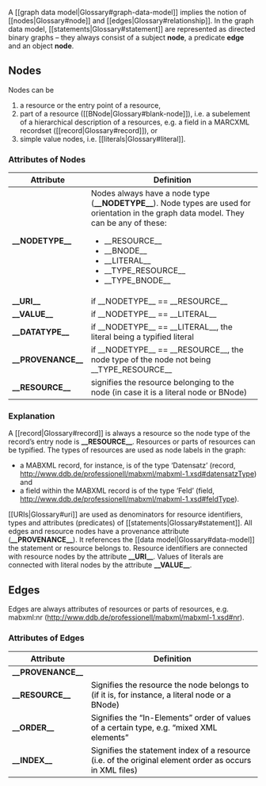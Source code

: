 A [[graph data model|Glossary#graph-data-model]] implies the notion of [[nodes|Glossary#node]] and [[edges|Glossary#relationship]]. In the graph data model, [[statements|Glossary#statement]] are represented as directed binary graphs – they always consist of a subject __node__, a predicate __edge__ and an object __node__.

## Nodes

Nodes can be

1. a resource or the entry point of a resource,
2. part of a resource ([[BNode|Glossary#blank-node]]), i.e. a subelement of a hierarchical description of a resources, e.g. a field in a MARCXML recordset ([[record|Glossary#record]]), or
3. simple value nodes, i.e. [[literals|Glossary#literal]].

### Attributes of Nodes

<table>
<thead>
<tr>
<th> Attribute </th>
<th> Definition </th>
</tr>
</thead>
<tbody>
<tr>
<td><strong>__NODETYPE__</strong></td>
<td>Nodes always have a node type (<strong>__NODETYPE__</strong>). Node types are used for orientation in the graph data model. They can be any of these:</p>
<ul>
<li>__RESOURCE__</li>
<li>__BNODE__</li>
<li>__LITERAL__</li>
<li>__TYPE_RESOURCE__</li>
<li>__TYPE_BNODE__</li>
</ul>
</td>
</tr>
<tr>
<td><strong>__URI__</strong></td>
<td>if __NODETYPE__ == __RESOURCE__</td>
</tr>
<tr>
<td><strong>__VALUE__</strong></td>
<td>if __NODETYPE__ == __LITERAL__</td>
</tr>
<tr>
<td><strong>__DATATYPE__</strong></td>
<td>if __NODETYPE__ == __LITERAL__, the literal being a typified literal</td>
</tr>
<tr>
<td><strong>__PROVENANCE__</strong></td>
<td>if __NODETYPE__ == __RESOURCE__, the node type of the node not being __TYPE_RESOURCE__</td>
</tr>
<tr>
<td><strong>__RESOURCE__</strong></td>
<td>signifies the resource belonging to the node (in case it is a literal node or BNode)</td>
</tr>
</tbody>
</table>


### Explanation

A [[record|Glossary#record]] is always a resource so the node type of the record’s entry node is **\_\_RESOURCE\_\_**. Resources or parts of resources can be typified. The types of resources are used as node labels in the graph:

* a MABXML record, for instance, is of the type ‘Datensatz’ (record, http://www.ddb.de/professionell/mabxml/mabxml-1.xsd#datensatzType) and
* a field within the MABXML record is of the type ‘Feld’ (field, http://www.ddb.de/professionell/mabxml/mabxml-1.xsd#feldType).

[[URIs|Glossary#uri]] are used as denominators for resource identifiers, types and attributes (predicates) of [[statements|Glossary#statement]]. All edges and resource nodes have a provenance attribute (**\_\_PROVENANCE\_\_**). It references the [[data model|Glossary#data-model]] the statement or resource belongs to. Resource identifiers are connected with resource nodes by the attribute **\_\_URI\_\_**. Values of literals are connected with literal nodes by the attribute **\_\_VALUE\_\_**.


## Edges

Edges are always attributes of resources or parts of resources, e.g. mabxml:nr (http://www.ddb.de/professionell/mabxml/mabxml-1.xsd#nr).

### Attributes of Edges

<table>
<thead>
<tr>
<th> Attribute </th>
<th> Definition </th>
</tr>
</thead>
<tbody>
<tr>
<td><strong>__PROVENANCE__</strong></td>
<td></td>
</tr>
<tr>
<td><strong>__RESOURCE__</strong></td>
<td><span style="color: #000000;">Signifies the resource the node belongs to (if it is, for instance, a literal node or a BNode)</span></td>
</tr>
<tr>
<td><strong>__ORDER__</strong></td>
<td><span style="color: #000000;">Signifies the &#8220;In-Elements&#8221; order of values of a certain type, e.g. &#8220;mixed XML elements&#8221;<br />
</span></td>
</tr>
<tr>
<td><strong>__INDEX__</strong></td>
<td><span style="color: #000000;">Signifies the statement index of a resource (i.e. of the original element order as occurs in XML files)</span></td>
</tr>
</tbody>
</table>